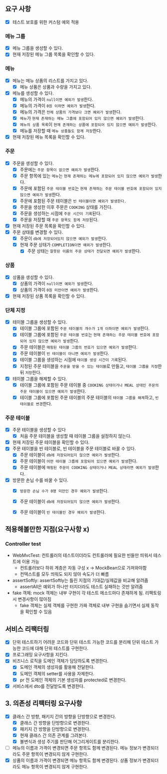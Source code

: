 
## 요구 사항
- [x] 테스트 보호를 위한 커스텀 예외 적용

### 메뉴 그룹
- [x] 메뉴 그룹을 생성할 수 있다.
- [x] 현재 저장된 메뉴 그룹 목록을 확인할 수 있다.

### 메뉴
- [x] 메뉴는 메뉴 상품의 리스트를 가지고 있다.
    - [x] 메뉴 상품은 상품과 수량을 가지고 있다.
- [x] 메뉴를 생성할 수 있다.
    - [x] 메뉴의 가격이 `null이면 예외가 발생`한다.
    - [x] 메뉴의 가격이 `0원 이하면 예외가 발생`한다.
    - [x] 메뉴의 가격은 `전체 상품의 가격보다 크면 예외가 발생`한다.
    - [x] `메뉴`가 `현재 존재하는 메뉴 그룹에 포함되어 있지 않으면 예외가 발생`한다.
    - [x] `메뉴의 상품 목록`이 `현재 존재하는 상품에 포함되어 있지 않으면 예외가 발생`한다.
    - [x] 메뉴를 저장할 때 `메뉴 상품들도 함께 저장`한다.
- [x] 현재 저장된 메뉴 목록을 확인할 수 있다.

### 주문
- [x] 주문을 생성할 수 있다.
    - [x] 주문에는 `주문 항목이 없으면 예외가 발생`한다.
    - [x] 주문 항목에 있는 `메뉴`는 `현재 존재하는 메뉴에 포함되어 있지 않으면 예외가 발생`한다.
    - [x] 주문에 포함된 `주문 테이블 번호`는 `현재 존재하는 주문 테이블 번호에 포함되어 있지 않으면 예외가 발생`한다.
    - [x] 주문에 포함된 주문 테이블은 `빈 테이블이면 예외가 발생한다.`
    - [x] 주문을 생성한 이후 주문은 `COOKING` 상태를 가진다.
    - [x] 주문을 생성하는 시점에 `주문 시간이 기록`된다.
    - [x] 주문을 저장할 때 `주문 항목도 함께 저장`된다.
- [x] 현재 저장된 주문 목록을 확인할 수 있다.
- [x] 주문 상태를 변경할 수 있다.
    - [x] 주문이 `db에 저장되어있지 않으면 예외가 발생`한다.
    - [x] 현재 주문 상태가 `COMPLETION이면 예외가 발생`한다.
        - [x] 주문 상태는 `잘못된 이름의 주문 상태가 전달되면 예외가 발생`한다.

### 상품
- [x] 상품을 생성할 수 있다.
    - [x] 상품의 가격이 `null이면 예외가 발생`한다.
    - [x] 상품의 가격이 `0원 미만이면 예외가 발생`한다.
- [x] 현재 저장된 상품 목록을 확인할 수 있다.

### 단체 지정
- [x] 테이블 그룹을 생성할 수 있다.
    - [x] 테이블 그룹에 포함된 `주문 테이블의 개수가 1개 이하이면 예외가 발생`한다.
    - [x] 테이블 그룹에 포함된 `주문 테이블 번호`는 `현재 존재하는 주문 테이블 번호에 포함되어 있지 않으면 예외가 발생`한다.
    - [x] 주문 테이블은 `매핑된 테이블 그룹의 번호가 있으면 예외가 발생`한다.
    - [x] 주문 테이블이 `빈 테이블이 아니면 예외가 발생`한다.
    - [x] 테이블 그룹을 생성하는 시점에 `테이블 생성 시간이 기록`된다.
    - [x] 지정된 주문 테이블을 `주문을 받을 수 있는 테이블`로 만들고, `테이블 그룹을 지정`한 뒤 `저장`한다.
- [x] 테이블 그룹을 해제할 수 있다.
    - [x] 테이블 그룹에 포함된 주문 테이블 중 `COOKING 상태이거나 MEAL 상태인 주문의 주문 테이블이 있으면 예외가 발생`한다.
    - [x] 테이블 그룹에 포함된 주문 테이블의 주문 테이블의 `테이블 그룹을 해제`하고, `빈 테이블로 변경`한다.

### 주문 테이블
- [x] 주문 테이블을 생성할 수 있다
    - [x] 처음 주문 테이블을 생성할 때 테이블 그룹을 설정하지 않는다.
- [x] 현재 저장된 주문 테이블을 확인할 수 있다.
- [x] 주문 테이블을 빈 테이블로, 빈 테이블을 주문 테이블로 바꿀 수 있다.
    - [x] 주문 테이블이 `db에 저장되어있지 않으면 예외가 발생`한다.
    - [x] 주문 테이블이 `어떤 테이블 그룹에 포함되어 있으면 예외가 발생`한다.
    - [x] 주문 테이블에 `매핑된 주문이 COOKING 상태이거나 MEAL 상태라면 예외가 발생`한다.
- [x] 방문한 손님 수를 바꿀 수 있다.
    - [x] `방문한 손님 수가 0명 미만인 경우 예외가 발생`한다.
    - [x] 주문 테이블이 `db에 저장되어있지 않으면 예외가 발생`한다.
    - [x] 주문 테이블이 `빈 테이블인 경우 예외가 발생`한다.


## 적용해볼만한 지점(요구사항 x)
### Controller test
- WebMvcTest: 컨트롤러의 테스트이더라도 컨트롤러에 필요한 빈들만 띄워서 테스트에 이용 가능
    - 컨트롤러보다 하위 계층은 자동 구성 x -> MockBean으로 가져와야함
    - 컨텍스트를 모두 띄워도 되지 않아 속도가 더 빠름
- assertSoftly: assertSoftly는 틀린 지점의 기대값/실제값을 비교해 알려줌
    - assertAll은 예외가 하나만 터지더라도 테스트 실패하는 것만 알려줌
- fake 객체: mock 객체는 내부 구현이 각 테스트 메소드마다 존재하게 됨. 리팩토링 시 변경사항이 많아짐
    - fake 객체는 실제 객체를 구현한 가짜 객체로 내부 구현을 숨기면서 실제 동작을 확인할 수 있음

## 서비스 리팩터링
- [x] 단위 테스트하기 어려운 코드와 단위 테스트 가능한 코드를 분리해 단위 테스트 가능한 코드에 대해 단위 테스트를 구현한다.
- [x] 프로그래밍 요구사항을 지킨다.
- [x] 비즈니스 로직을 도메인 객체가 담당하도록 변경한다.
    - [x] 도메인 객체의 생성자를 활용해 전달한다.
    - [x] 도메인 객체의 setter를 사용을 자제한다.
    - [x] pr 전 도메인 객체의 기본 생성자를 protected로 변경한다.
- [x] 서비스에서 dto를 전달받도록 변경한다.

## 3. 의존성 리팩터링 요구사항
- [x] 클래스 간 방향, 패키지 간의 방향을 단방향으로 변경한다.
    - [x] 클래스 간 방향을 단방향으로 변경한다.
    - [x] 패키지 간 방향을 단방향으로 변경한다.
    - [x] 현재 클래스 간 의존 관계를 그려본다.
    - [x] 불변식과 생성 주기를 판단해 어그리게이트를 분리한다.
- [ ] 메뉴의 이름과 가격이 변경되면 주문 항목도 함께 변경된다. 메뉴 정보가 변경되더라도 주문 항목이 변경되지 않게 구현한다.
- [x] 상품의 이름과 가격이 변경되면 메뉴 항목도 함께 변경된다. 상품 정보가 변경되더라도 메뉴 항목이 변경되지 않게 구현한다.
